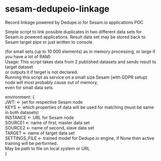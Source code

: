 # sesam-dedupeio-linkage
Record linkage powered by Dedupe.io for Sesam.io applications POC

Simple script to link possible duplicates in two different data sets for Sesam.io powered applications.
Result data set may be stored back to Sesam target pipe or just written to console.


(for small sets (up to 10 000 elements) as in memory processing, or large if you have a lot of RAM)  
Usage: This script takes data from 2 published datasets and sends result to target dataset  
or outputs it if target is not  declared.  
Running this script as service on a small size Sesam (with GDPR setup) node will most probably cause out of memory,  
even for small data sets.  

environment: {  
    JWT:            <- jwt for respective Sesam node  
    KEYS            <- which properties of data will be used for matching (must be same in both datasets)  
    INSTANCE        <- URL for Sesam node  
    SOURCE1         <- name of first, master data set  
    SOURCE2         <- name of second, slave data set  
    TARGET          <- name of target data set  
    SETTINGS_FILE   <- trained model for Dedupe.io engine, if None then active training will be performed.  
                        May be path to file on local system or URL  
}  

